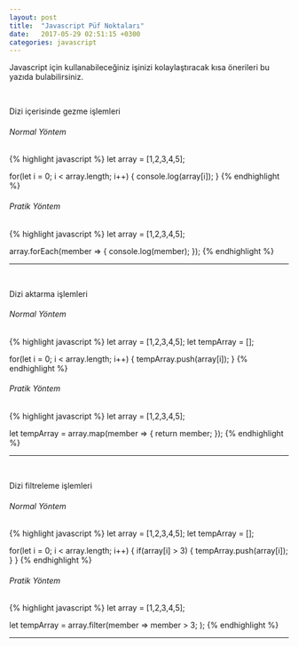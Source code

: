 ```yaml
---
layout: post
title:  "Javascript Püf Noktaları"
date:   2017-05-29 02:51:15 +0300
categories: javascript
---
```


Javascript için kullanabileceğiniz işinizi kolaylaştıracak kısa önerileri bu yazıda bulabilirsiniz.

<br>

Dizi içerisinde gezme işlemleri

<h6>Normal Yöntem</h6>

{% highlight javascript %}
let array = [1,2,3,4,5];

for(let i = 0; i < array.length; i++)
{
    console.log(array[i]);
}
{% endhighlight %}

<h6>Pratik Yöntem</h6>

{% highlight javascript %}
let array = [1,2,3,4,5];

array.forEach(member => {
    console.log(member);
});
{% endhighlight %}

<hr>
<br>

Dizi aktarma işlemleri

<h6>Normal Yöntem</h6>

{% highlight javascript %}
let array = [1,2,3,4,5];
let tempArray = [];

for(let i = 0; i < array.length; i++)
{
    tempArray.push(array[i]);
}
{% endhighlight %}

<h6>Pratik Yöntem</h6>

{% highlight javascript %}
let array = [1,2,3,4,5];

let tempArray = array.map(member => {
    return member;
});
{% endhighlight %}

<hr>
<br>

Dizi filtreleme işlemleri

<h6>Normal Yöntem</h6>

{% highlight javascript %}
let array = [1,2,3,4,5];
let tempArray = [];

for(let i = 0; i < array.length; i++)
{
    if(array[i] > 3)
    {
        tempArray.push(array[i]);
    }
}
{% endhighlight %}

<h6>Pratik Yöntem</h6>

{% highlight javascript %}
let array = [1,2,3,4,5];

let tempArray = array.filter(member => member > 3; );
{% endhighlight %}

<hr>
<br>